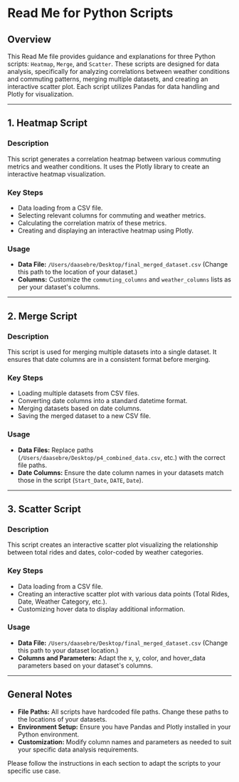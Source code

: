 # Read Me for Python Scripts

## Overview

This Read Me file provides guidance and explanations for three Python scripts: `Heatmap`, `Merge`, and `Scatter`. These scripts are designed for data analysis, specifically for analyzing correlations between weather conditions and commuting patterns, merging multiple datasets, and creating an interactive scatter plot. Each script utilizes Pandas for data handling and Plotly for visualization.

---

## 1. Heatmap Script

### Description
This script generates a correlation heatmap between various commuting metrics and weather conditions. It uses the Plotly library to create an interactive heatmap visualization.

### Key Steps
- Data loading from a CSV file.
- Selecting relevant columns for commuting and weather metrics.
- Calculating the correlation matrix of these metrics.
- Creating and displaying an interactive heatmap using Plotly.

### Usage
- **Data File:** `/Users/daasebre/Desktop/final_merged_dataset.csv` (Change this path to the location of your dataset.)
- **Columns:** Customize the `commuting_columns` and `weather_columns` lists as per your dataset's columns.

---

## 2. Merge Script

### Description
This script is used for merging multiple datasets into a single dataset. It ensures that date columns are in a consistent format before merging.

### Key Steps
- Loading multiple datasets from CSV files.
- Converting date columns into a standard datetime format.
- Merging datasets based on date columns.
- Saving the merged dataset to a new CSV file.

### Usage
- **Data Files:** Replace paths (`/Users/daasebre/Desktop/p4_combined_data.csv`, etc.) with the correct file paths.
- **Date Columns:** Ensure the date column names in your datasets match those in the script (`Start_Date`, `DATE`, `Date`).

---

## 3. Scatter Script

### Description
This script creates an interactive scatter plot visualizing the relationship between total rides and dates, color-coded by weather categories.

### Key Steps
- Data loading from a CSV file.
- Creating an interactive scatter plot with various data points (Total Rides, Date, Weather Category, etc.).
- Customizing hover data to display additional information.

### Usage
- **Data File:** `/Users/daasebre/Desktop/final_merged_dataset.csv` (Change this path to your dataset location.)
- **Columns and Parameters:** Adapt the x, y, color, and hover_data parameters based on your dataset's columns.

---

## General Notes
- **File Paths:** All scripts have hardcoded file paths. Change these paths to the locations of your datasets.
- **Environment Setup:** Ensure you have Pandas and Plotly installed in your Python environment.
- **Customization:** Modify column names and parameters as needed to suit your specific data analysis requirements.

Please follow the instructions in each section to adapt the scripts to your specific use case.
